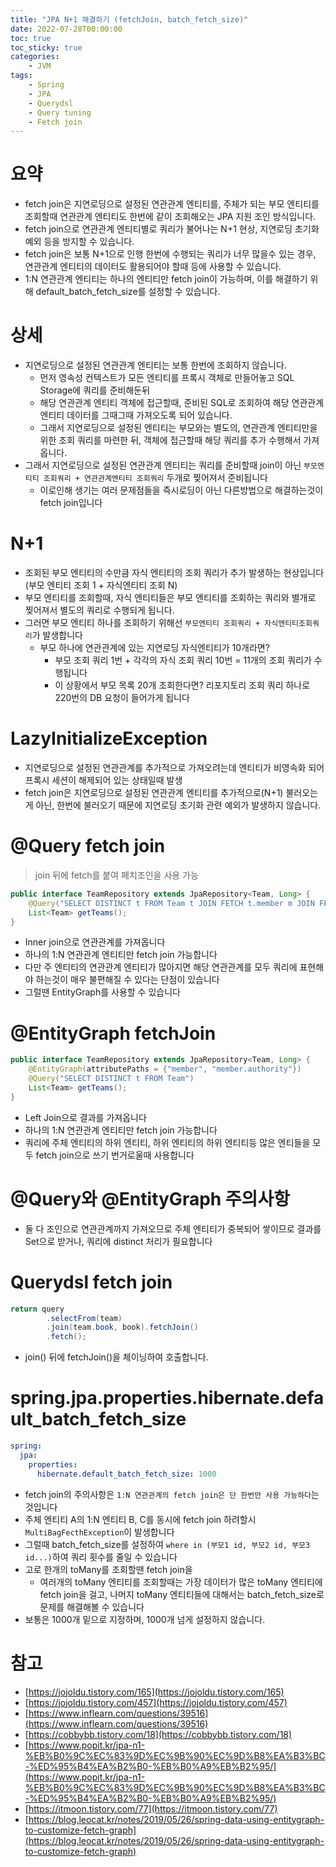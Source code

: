 ```yaml
---
title: "JPA N+1 해결하기 (fetchJoin, batch_fetch_size)"
date: 2022-07-28T00:00:00
toc: true
toc_sticky: true
categories:
    - JVM
tags:
    - Spring
    - JPA
    - Querydsl
    - Query tuning
    - Fetch join
---
```


# 요약

- fetch join은 지연로딩으로 설정된 연관관계 엔티티를, 주체가 되는 부모 엔티티를 조회할때 연관관계 엔티티도 한번에 같이 조회해오는 JPA 지원 조인 방식입니다.
- fetch join으로 연관관계 엔티티별로 쿼리가 불어나는 N+1 현상, 지연로딩 초기화 예외 등을 방지할 수 있습니다.
- fetch join은 보통 N+1으로 인행 한번에 수행되는 쿼리가 너무 많을수 있는 경우, 연관관계 엔티티의 데이터도 활용되어야 할때 등에 사용할 수 있습니다.
- 1:N 연관관계 엔티티는 하나의 엔티티만 fetch join이 가능하며, 이를 해결하기 위해 default_batch_fetch_size를 설정할 수 있습니다.

# 상세

- 지연로딩으로 설정된 연관관계 엔티티는 보통 한번에 조회하지 않습니다.
    - 먼저 영속성 컨텍스트가 모든 엔티티를 프록시 객체로 만들어놓고 SQL Storage에 쿼리를 준비해둔뒤
    - 해당 연관관계 엔티티 객체에 접근할때, 준비된 SQL로 조회하여 해당 연관관계 엔티티 데이터를 그때그때 가져오도록 되어 있습니다.
    - 그래서 지연로딩으로 설정된 엔티티는 부모와는 별도의, 연관관계 엔티티만을 위한 조회 쿼리를 마련한 뒤, 객체에 접근할때 해당 쿼리를 추가 수행해서 가져옵니다.
- 그래서 지연로딩으로 설정된 연관관계 엔티티는 쿼리를 준비할때 join이 아닌 `부모엔티티 조회쿼리 + 연관관계엔티티 조회쿼리` 두개로 찢어져서 준비됩니다
    - 이로인해 생기는 여러 문제점들을 즉시로딩이 아닌 다른방법으로 해결하는것이 fetch join입니다

# N+1

- 조회된 부모 엔티티의 수만큼 자식 엔티티의 조회 쿼리가 추가 발생하는 현상입니다 (부모 엔티티 조회 1 + 자식엔티티 조회 N)
- 부모 엔티티를 조회할때, 자식 엔티티들은 부모 엔티티를 조회하는 쿼리와 별개로 찢어져서 별도의 쿼리로 수행되게 됩니다.
- 그러면 부모 엔티티 하나를 조회하기 위해선 `부모엔티티 조회쿼리 + 자식엔티티조회쿼리`가 발생합니다
    - 부모 하나에 연관관계에 있는 지연로딩 자식엔티티가 10개라면?
        - 부모 조회 쿼리 1번 + 각각의 자식 조회 쿼리 10번 = 11개의 조회 쿼리가 수행됩니다
        - 이 상황에서 부모 목록 20개 조회한다면? 리포지토리 조회 쿼리 하나로 220번의 DB 요청이 들어가게 됩니다

# LazyInitializeException

- 지연로딩으로 설정된 연관관계를 추가적으로 가져오려는데 엔티티가 비영속화 되어 프록시 세션이 해제되어 있는 상태일때 발생
- fetch join은 지연로딩으로 설정된 연관관계 엔티티를 추가적으로(N+1) 불러오는게 아닌, 한번에 불러오기 때문에 지연로딩 초기화 관련 예외가 발생하지 않습니다.

# @Query fetch join

> join 뒤에 fetch를 붙여 페치조인을 사용 가능

```java
public interface TeamRepository extends JpaRepository<Team, Long> {
    @Query("SELECT DISTINCT t FROM Team t JOIN FETCH t.member m JOIN FETCH m.memberAuthority ma")
    List<Team> getTeams();
}
```

- Inner join으로 연관관계를 가져옵니다
- 하나의 1:N 연관관계 엔티티만 fetch join 가능합니다
- 다만 주 엔티티의 연관관계 엔티티가 많아지면 해당 연관관계를 모두 쿼리에 표현해야 하는것이 매우 불편해질 수 있다는 단점이 있습니다
- 그럴땐 EntityGraph를 사용할 수 있습니다

# @EntityGraph fetchJoin

```java
public interface TeamRepository extends JpaRepository<Team, Long> {
    @EntityGraph(attributePaths = {"member", "member.authority"})
    @Query("SELECT DISTINCT t FROM Team")
    List<Team> getTeams();
}
```

- Left Join으로 결과를 가져옵니다
- 하나의 1:N 연관관계 엔티티만 fetch join 가능합니다
- 쿼리에 주체 엔티티의 하위 엔티티, 하위 엔티티의 하위 엔티티등 많은 엔티들을 모두 fetch join으로 쓰기 번거로울때 사용합니다

# @Query와 @EntityGraph 주의사항

- 둘 다 조인으로 연관관계까지 가져오므로 주체 엔티티가 중복되어 쌓이므로 결과를 Set으로 받거나, 쿼리에 distinct 처리가 필요합니다

# Querydsl fetch join

```java
return query
        .selectFrom(team)
        .join(team.book, book).fetchJoin()
        .fetch();
```

- join() 뒤에 fetchJoin()을 체이닝하여 호출합니다.

# spring.jpa.properties.hibernate.default_batch_fetch_size

```yaml
spring:
  jpa:
    properties:
      hibernate.default_batch_fetch_size: 1000
```

- fetch join의 주의사항은 `1:N 연관관계의 fetch join은 단 한번만 사용 가능하다`는것입니다
- 주체 엔티티 A의 1:N 엔티티 B, C를 동시에 fetch join 하려할시 `MultiBagFecthException`이 발생합니다
- 그럴때 batch_fetch_size를 설정하여 `where in (부모1 id, 부모2 id, 부모3 id...)`하여 쿼리 횟수를 줄일 수 있습니다
- 고로 한개의 toMany를 조회할땐 fetch join을
  - 여러개의 toMany 엔티티를 조회할때는 가장 데이터가 많은 toMany 엔티티에 fetch join을 걸고, 나머지 toMany 엔티티들에 대해서는 batch_fetch_size로 문제를 해결해볼 수 있습니다
- 보통은 1000개 밑으로 지정하며, 1000개 넘게 설정하지 않습니다.

# 참고

- [https://jojoldu.tistory.com/165](https://jojoldu.tistory.com/165)
- [https://jojoldu.tistory.com/457](https://jojoldu.tistory.com/457)
- [https://www.inflearn.com/questions/39516](https://www.inflearn.com/questions/39516)
- [https://cobbybb.tistory.com/18](https://cobbybb.tistory.com/18)
- [https://www.popit.kr/jpa-n1-%EB%B0%9C%EC%83%9D%EC%9B%90%EC%9D%B8%EA%B3%BC-%ED%95%B4%EA%B2%B0-%EB%B0%A9%EB%B2%95/](https://www.popit.kr/jpa-n1-%EB%B0%9C%EC%83%9D%EC%9B%90%EC%9D%B8%EA%B3%BC-%ED%95%B4%EA%B2%B0-%EB%B0%A9%EB%B2%95/)
- [https://itmoon.tistory.com/77](https://itmoon.tistory.com/77)
- [https://blog.leocat.kr/notes/2019/05/26/spring-data-using-entitygraph-to-customize-fetch-graph](https://blog.leocat.kr/notes/2019/05/26/spring-data-using-entitygraph-to-customize-fetch-graph)